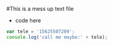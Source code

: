 #This is a mess up text file

- code here
```javascript
var tele = '15625507209';
console.log('call me maybe:' + tele);
```
